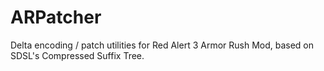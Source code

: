 # ARPatcher

Delta encoding / patch utilities for Red Alert 3 Armor Rush Mod, based on SDSL's Compressed Suffix Tree.
